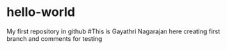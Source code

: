 # hello-world
My first repository in github
#This is Gayathri Nagarajan here creating first branch and comments for testing
